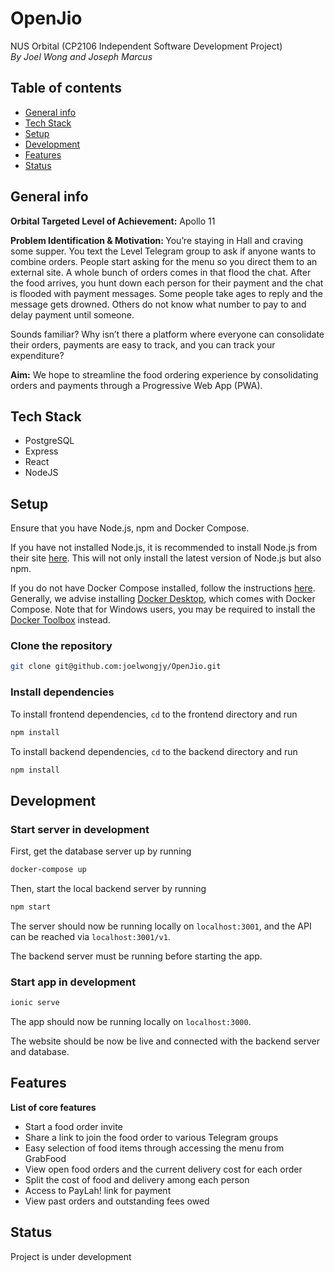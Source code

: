 # OpenJio

NUS Orbital (CP2106 Independent Software Development Project)<br>
<i>By Joel Wong and Joseph Marcus</i><br>

## Table of contents

- [General info](#general-info)
- [Tech Stack](#tech-stack)
- [Setup](#setup)
- [Development](#development)
- [Features](#features)
- [Status](#status)

## General info

<b>Orbital Targeted Level of Achievement:</b> Apollo 11

<b>Problem Identification & Motivation: </b>
You’re staying in Hall and craving some supper. You text the Level Telegram group to ask if anyone wants to combine orders. People start asking for the menu so you direct them to an external site. A whole bunch of orders comes in that flood the chat. After the food arrives, you hunt down each person for their payment and the chat is flooded with payment messages. Some people take ages to reply and the message gets drowned. Others do not know what number to pay to and delay payment until someone.

Sounds familiar? Why isn’t there a platform where everyone can consolidate their orders, payments are easy to track, and you can track your expenditure?

<b>Aim:</b>
We hope to streamline the food ordering experience by consolidating orders and payments through a Progressive Web App (PWA).

## Tech Stack

- PostgreSQL
- Express
- React
- NodeJS

## Setup

Ensure that you have Node.js, npm and Docker Compose.

If you have not installed Node.js, it is recommended to install Node.js from their site [here](https://nodejs.org/en/). This will not only install the latest version of Node.js but also npm.

If you do not have Docker Compose installed, follow the instructions [here](https://docs.docker.com/compose/install/). Generally, we advise installing [Docker Desktop](https://www.docker.com/products/docker-desktop), which comes with Docker Compose. Note that for Windows users, you may be required to install the [Docker Toolbox](https://docs.docker.com/toolbox/toolbox_install_windows/) instead.

### Clone the repository

```bash
git clone git@github.com:joelwongjy/OpenJio.git
```

### Install dependencies

To install frontend dependencies, `cd` to the frontend directory and run

```bash
npm install
```

To install backend dependencies, `cd` to the backend directory and run

```bash
npm install
```

## Development

### Start server in development

First, get the database server up by running

```bash
docker-compose up
```

Then, start the local backend server by running

```bash
npm start
```

The server should now be running locally on `localhost:3001`, and the API can be reached via `localhost:3001/v1`.

The backend server must be running before starting the app.

### Start app in development

```bash
ionic serve
```

The app should now be running locally on `localhost:3000`.

The website should be now be live and connected with the backend server and database.

## Features

<b>List of core features</b>

- Start a food order invite
- Share a link to join the food order to various Telegram groups
- Easy selection of food items through accessing the menu from GrabFood
- View open food orders and the current delivery cost for each order
- Split the cost of food and delivery among each person
- Access to PayLah! link for payment
- View past orders and outstanding fees owed

## Status

Project is under development
